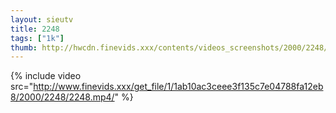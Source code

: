 ```yaml
--- 
layout: sieutv
title: 2248
tags: ["1k"]
thumb: http://hwcdn.finevids.xxx/contents/videos_screenshots/2000/2248/preview.mp4.jpg
---
```

{% include video src="http://www.finevids.xxx/get_file/1/1ab10ac3ceee3f135c7e04788fa12eb8/2000/2248/2248.mp4/" %} 
